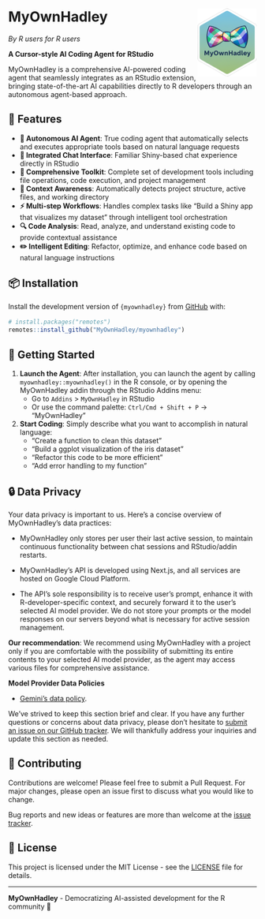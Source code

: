 
# MyOwnHadley <a href="https://myownhadley.github.io/myownhadley/"><img src="man/figures/logo.png" align="right" height="138" /></a>

*By R users for R users*

**A Cursor-style AI Coding Agent for RStudio**

MyOwnHadley is a comprehensive AI-powered coding agent that seamlessly
integrates as an RStudio extension, bringing state-of-the-art AI
capabilities directly to R developers through an autonomous agent-based
approach.

## 🚀 Features

- **🤖 Autonomous AI Agent**: True coding agent that automatically
  selects and executes appropriate tools based on natural language
  requests
- **💬 Integrated Chat Interface**: Familiar Shiny-based chat experience
  directly in RStudio
- **🔧 Comprehensive Toolkit**: Complete set of development tools
  including file operations, code execution, and project management
- **🎯 Context Awareness**: Automatically detects project structure,
  active files, and working directory
- **⚡ Multi-step Workflows**: Handles complex tasks like “Build a Shiny
  app that visualizes my dataset” through intelligent tool orchestration
- **🔍 Code Analysis**: Read, analyze, and understand existing code to
  provide contextual assistance
- **✏️ Intelligent Editing**: Refactor, optimize, and enhance code based
  on natural language instructions

## 📦 Installation

Install the development version of `{myownhadley}` from
[GitHub](https://github.com/MyOwnHadley/myownhadley) with:

``` r
# install.packages("remotes")
remotes::install_github("MyOwnHadley/myownhadley")
```

## 🎯 Getting Started

1.  **Launch the Agent**: After installation, you can launch the agent
    by calling `myownhadley::myownhadley()` in the R console, or by
    opening the MyOwnHadley addin through the RStudio Addins menu:
    - Go to `Addins` \> `MyOwnHadley` in RStudio
    - Or use the command palette: `Ctrl/Cmd + Shift + P` → “MyOwnHadley”
2.  **Start Coding**: Simply describe what you want to accomplish in
    natural language:
    - “Create a function to clean this dataset”
    - “Build a ggplot visualization of the iris dataset”
    - “Refactor this code to be more efficient”
    - “Add error handling to my function”

## 🔒 Data Privacy

Your data privacy is important to us. Here’s a concise overview of
MyOwnHadley’s data practices:

- MyOwnHadley only stores per user their last active session, to
  maintain continuous functionality between chat sessions and
  RStudio/addin restarts.

- MyOwnHadley’s API is developed using Next.js, and all services are
  hosted on Google Cloud Platform.

- The API’s sole responsibility is to receive user’s prompt, enhance it
  with R-developer-specific context, and securely forward it to the
  user’s selected AI model provider. We do not store your prompts or the
  model responses on our servers beyond what is necessary for active
  session management.

**Our recommendation**: We recommend using MyOwnHadley with a project
only if you are comfortable with the possibility of submitting its
entire contents to your selected AI model provider, as the agent may
access various files for comprehensive assistance.

**Model Provider Data Policies**

- [Gemini’s data policy](https://ai.google.dev/gemini-api/terms).

We’ve strived to keep this section brief and clear. If you have any
further questions or concerns about data privacy, please don’t hesitate
to [submit an issue on our GitHub
tracker](https://github.com/MyOwnHadley/myownhadley/issues). We will
thankfully address your inquiries and update this section as needed.

## 🤝 Contributing

Contributions are welcome! Please feel free to submit a Pull Request.
For major changes, please open an issue first to discuss what you would
like to change.

Bug reports and new ideas or features are more than welcome at the
[issue tracker](https://github.com/MyOwnHadley/myownhadley/issues).

## 📄 License

This project is licensed under the MIT License - see the
[LICENSE](LICENSE) file for details.

------------------------------------------------------------------------

**MyOwnHadley** - Democratizing AI-assisted development for the R
community 🎉
